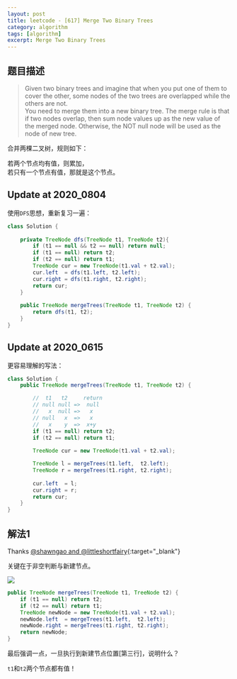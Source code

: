 ```yaml
---
layout: post
title: leetcode - [617] Merge Two Binary Trees
category: algorithm
tags: [algorithm]
excerpt: Merge Two Binary Trees
---
```


## 题目描述  

> Given two binary trees and imagine that when you put one of them to cover the other, some nodes of the two trees are overlapped while the others are not.  
> You need to merge them into a new binary tree. The merge rule is that if two nodes overlap, then sum node values up as the new value of the merged node. Otherwise, the NOT null node will be used as the node of new tree.  

合并两棵二叉树，规则如下：  

若两个节点均有值，则累加，  
若只有一个节点有值，那就是这个节点。  


## Update at 2020_0804  

使用`DFS`思想，重新复习一遍：  

``` java
class Solution {
    
    private TreeNode dfs(TreeNode t1, TreeNode t2){
        if (t1 == null && t2 == null) return null;
        if (t1 == null) return t2;
        if (t2 == null) return t1;
        TreeNode cur = new TreeNode(t1.val + t2.val);
        cur.left  = dfs(t1.left, t2.left);
        cur.right = dfs(t1.right, t2.right);
        return cur;
    }
    
    public TreeNode mergeTrees(TreeNode t1, TreeNode t2) {
        return dfs(t1, t2);
    }
}
```


## Update at 2020_0615  

更容易理解的写法：  

``` java
class Solution {
    public TreeNode mergeTrees(TreeNode t1, TreeNode t2) {

        //  t1   t2     return
        // null null =>  null
        //   x  null =>   x
        // null   x  =>   x
        //   x    y  =>  x+y
        if (t1 == null) return t2;
        if (t2 == null) return t1;
        
        TreeNode cur = new TreeNode(t1.val + t2.val);

        TreeNode l = mergeTrees(t1.left,  t2.left);
        TreeNode r = mergeTrees(t1.right, t2.right);
        
        cur.left  = l;
        cur.right = r;
        return cur;
    }
}
```

## 解法1  

Thanks [@shawngao and @littleshortfairy](https://leetcode.com/problems/merge-two-binary-trees/discuss/104299/Java-Solution-6-lines-Tree-Traversal){:target="_blank"}  

关键在于非空判断与新建节点。  


![](https://yyc-images.oss-cn-beijing.aliyuncs.com/leetcode_617.png)  


``` java
public TreeNode mergeTrees(TreeNode t1, TreeNode t2) {
    if (t1 == null) return t2;
    if (t2 == null) return t1;
    TreeNode newNode = new TreeNode(t1.val + t2.val);
    newNode.left  = mergeTrees(t1.left,  t2.left);
    newNode.right = mergeTrees(t1.right, t2.right);
    return newNode;
}
```

最后强调一点，一旦执行到新建节点位置[第三行]，说明什么？  

`t1`和`t2`两个节点都有值！  
